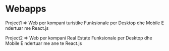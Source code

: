 # Webapps
Project1 => Web per kompani turistike
Funksionale per Desktop dhe Mobile
E ndertuar me React.js

Project2 => Web per kompani Real Estate
Funksionale per Desktop dhe Mobile
E ndertuar me ane te React.js



 


